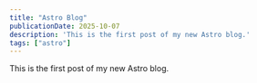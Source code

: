 ```yaml
---
title: "Astro Blog"
publicationDate: 2025-10-07
description: 'This is the first post of my new Astro blog.'
tags: ["astro"]
---
```


This is the first post of my new Astro blog.
